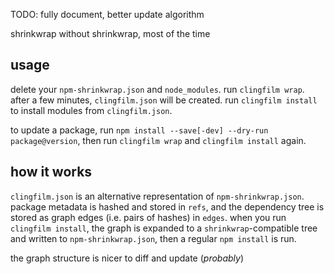 TODO: fully document, better update algorithm

shrinkwrap without shrinkwrap, most of the time

usage
------

delete your `npm-shrinkwrap.json` and `node_modules`. run `clingfilm wrap`. after a few minutes, `clingfilm.json` will be created. run `clingfilm install` to install modules from `clingfilm.json`.

to update a package, run `npm install --save[-dev] --dry-run package@version`, then run `clingfilm wrap` and `clingfilm install` again.

how it works
----------------

`clingfilm.json` is an alternative representation of `npm-shrinkwrap.json`. package metadata is hashed and stored in `refs`, and the dependency tree is stored as graph edges (i.e. pairs of hashes) in `edges`. when you run `clingfilm install`, the graph is expanded to a `shrinkwrap`-compatible tree and written to `npm-shrinkwrap.json`, then a regular `npm install` is run.

the graph structure is nicer to diff and update (_*probably*_)
